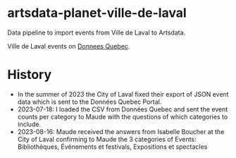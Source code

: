 # artsdata-planet-ville-de-laval
Data pipeline to import events from Ville de Laval to Artsdata.

Ville de Laval events on [Donnees Quebec](https://www.donneesquebec.ca/recherche/dataset/calendrier-des-activites/resource/b51a25de-bd06-4247-87ba-2b1ea8228005).

History
==========
* In the summer of 2023 the City of Laval fixed their export of JSON event data which is sent to the Données Quebec Portal.
* 2023-07-18: I loaded the CSV from Données Quebec and sent the event counts per category to Maude with the questions of which categories to include.
* 2023-08-16: Maude received the answers from Isabelle Boucher at the City of Laval confirming to Maude the 3 categories of Events: Bibliothèques, Événements et festivals, Expositions et spectacles
